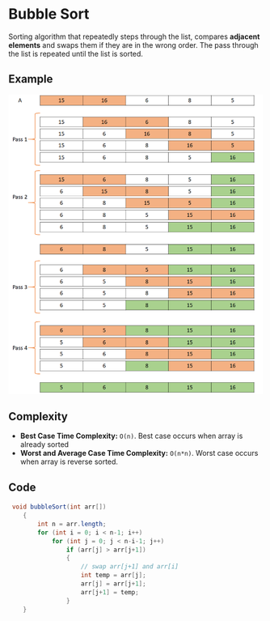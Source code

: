 # Bubble Sort

Sorting algorithm that repeatedly steps through the list, compares **adjacent elements** and swaps them if they are in the wrong order. The pass through the list is repeated until the list is sorted.

## Example 
![Bubble Sort](img/bubble_sort.png)

## Complexity

- **Best Case Time Complexity:** `O(n)`. Best case occurs when array is already sorted
- **Worst and Average Case Time Complexity:** `O(n*n)`. Worst case occurs when array is reverse sorted.
  
## Code

```java
 void bubbleSort(int arr[]) 
    { 
        int n = arr.length; 
        for (int i = 0; i < n-1; i++) 
            for (int j = 0; j < n-i-1; j++) 
                if (arr[j] > arr[j+1]) 
                { 
                    // swap arr[j+1] and arr[i] 
                    int temp = arr[j]; 
                    arr[j] = arr[j+1]; 
                    arr[j+1] = temp; 
                } 
    }
```
